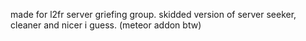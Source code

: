 made for l2fr server griefing group. skidded version of server seeker, cleaner and nicer i guess. (meteor addon btw)
